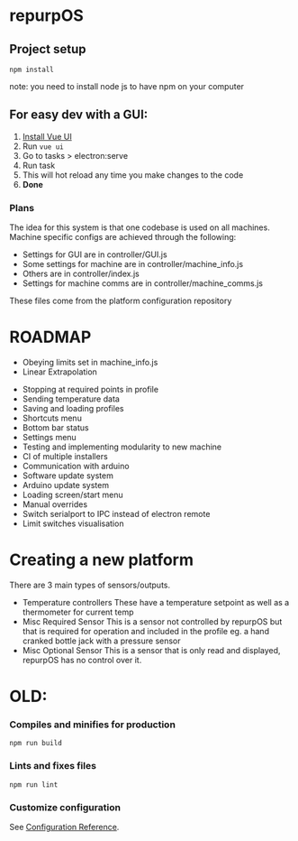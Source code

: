# repurpOS

## Project setup

```
npm install
```

note: you need to install node js to have npm on your computer

## For easy dev with a GUI:

1. [Install Vue UI](https://cli.vuejs.org/guide/installation.html)
2. Run `vue ui`
3. Go to tasks > electron:serve
4. Run task
5. This will hot reload any time you make changes to the code
6. **Done**

### Plans

The idea for this system is that one codebase is used on all machines.
Machine specific configs are achieved through the following:

- Settings for GUI are in controller/GUI.js
- Some settings for machine are in controller/machine_info.js
- Others are in controller/index.js
- Settings for machine comms are in controller/machine_comms.js

These files come from the platform configuration repository

# ROADMAP

- Obeying limits set in machine_info.js
- Linear Extrapolation

* Stopping at required points in profile
* Sending temperature data
* Saving and loading profiles
* Shortcuts menu
* Bottom bar status
* Settings menu
* Testing and implementing modularity to new machine
* CI of multiple installers
* Communication with arduino
* Software update system
* Arduino update system
* Loading screen/start menu
* Manual overrides
* Switch serialport to IPC instead of electron remote
* Limit switches visualisation

# Creating a new platform

There are 3 main types of sensors/outputs.

- Temperature controllers
  These have a temperature setpoint as well as a thermometer for current temp
- Misc Required Sensor
  This is a sensor not controlled by repurpOS but that is required for operation and included in the profile
  eg. a hand cranked bottle jack with a pressure sensor
- Misc Optional Sensor
  This is a sensor that is only read and displayed, repurpOS has no control over it.

# OLD:

### Compiles and minifies for production

```
npm run build
```

### Lints and fixes files

```
npm run lint
```

### Customize configuration

See [Configuration Reference](https://cli.vuejs.org/config/).
